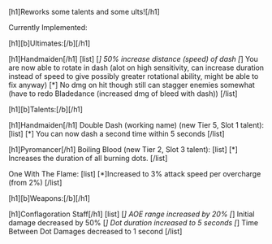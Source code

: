 [h1]Reworks some talents and some ults![/h1]

Currently Implemented:

[h1][b]Ultimates:[/b][/h1]

[h1]Handmaiden[/h1]
[list]
[*] 50% increase distance (speed) of dash
[*] You are now able to rotate in dash (alot on high sensitivity, can increase duration instead of speed to give possibly greater rotational ability, might be able to fix anyway)
[*] No dmg on hit though still can stagger enemies somewhat (have to redo Bladedance (increased dmg of bleed with dash))
[/list] 

[h1][b]Talents:[/b][/h1]

[h1]Handmaiden[/h1]
Double Dash (working name) (new Tier 5, Slot 1 talent):
[list]
[*] You can now dash a second time within 5 seconds
[/list]

[h1]Pyromancer[/h1]
Boiling Blood (new Tier 2, Slot 3 talent):
[list]
[*] Increases the duration of all burning dots.
[/list]

One With The Flame:
[list]
[*]Increased to 3% attack speed per overcharge (from 2%)
[/list]

[h1][b]Weapons:[/b][/h1]

[h1]Conflagoration Staff[/h1]
[list]
[*] AOE range increased by 20%
[*] Initial damage decreased by 50%
[*] Dot duration increased to 5 seconds
[*] Time Between Dot Damages decreased to 1 second
[/list]